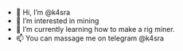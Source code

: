 - 👋 Hi, I’m @k4sra
- 👀 I’m interested in mining
- 🌱 I’m currently learning how to make a rig miner.
- 📫 You can massage me on telegram @k4sra

<!---
k4sra/k4sra is a ✨ special ✨ repository because its `README.md` (this file) appears on your GitHub profile.
You can click the Preview link to take a look at your changes.
--->
